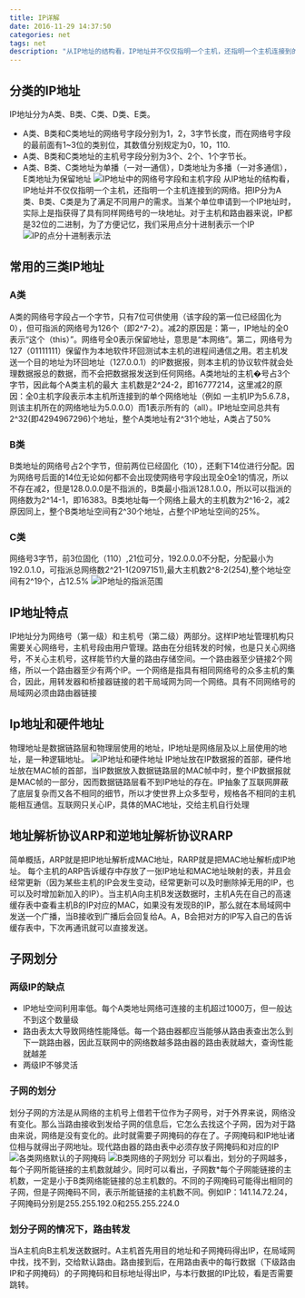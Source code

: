 ```yaml
---
title: IP详解
date: 2016-11-29 14:37:50
categories: net
tags: net
description: "从IP地址的结构看，IP地址并不仅仅指明一个主机，还指明一个主机连接到的网络。把IP分为A类、B类、C类是为了满足不同用户的需求。当某个单位申请到一个IP地址时，实际上是指获得了具有同样网络号的一块地址。对于主机和路由器来说，IP都是32位的二进制，为了方便记忆，我们采用点分十进制表示一个IP"
---
```

## 分类的IP地址
IP地址分为A类、B类、C类、D类、E类。
* A类、B类和C类地址的网络号字段分别为1，2，3字节长度，而在网络号字段的最前面有1~3位的类别位，其数值分别规定为0，10，110.
* A类、B类和C类地址的主机号字段分别为3个、2个、1个字节长。
* A类、B类、C类地址为单播（一对一通信），D类地址为多播（一对多通信），E类地址为保留地址
![IP地址中的网络号字段和主机字段][1]
从IP地址的结构看，IP地址并不仅仅指明一个主机，还指明一个主机连接到的网络。把IP分为A类、B类、C类是为了满足不同用户的需求。当某个单位申请到一个IP地址时，实际上是指获得了具有同样网络号的一块地址。对于主机和路由器来说，IP都是32位的二进制，为了方便记忆，我们采用点分十进制表示一个IP
![IP的点分十进制表示法][2]
## 常用的三类IP地址
### A类
A类的网络号字段占一个字节，只有7位可供使用（该字段的第一位已经固化为0），但可指派的网络号为126个（即2^7-2）。减2的原因是：第一，IP地址的全0表示“这个（this）”。网络号全0表示保留地址，意思是“本网络”。第二，网络号为127（01111111）保留作为本地软件环回测试本主机的进程间通信之用。若主机发送一个目的地址为环回地址（127.0.0.1）的IP数据报，则本主机的协议软件就会处理数据报总的数据，而不会把数据报发送到任何网络。A类地址的主机�号占3个字节，因此每个A类主机的最大  主机数是2^24-2，即16777214，这里减2的原因：全0主机字段表示本主机所连接到的单个网络地址（例如 一主机IP为5.6.7.8，则该主机所在的网络地址为5.0.0.0）而1表示所有的（all）。IP地址空间总共有2^32(即4294967296)个地址，整个A类地址有2^31个地址，A类占了50%
### B类
B类地址的网络号占2个字节，但前两位已经固化（10），还剩下14位进行分配。因为网络号后面的14位无论如何都不会出现使网络号字段出现全0全1的情况，所以不存在减2，但是128.0.0.0是不指派的，B类最小指派128.1.0.0，所以可以指派的网络数为2^14-1，即16383。B类地址每一个网络上最大的主机数为2^16-2，减2原因同上，整个B类地址空间有2^30个地址，占整个IP地址空间的25%。
### C类
网络号3字节，前3位固化（110）,21位可分，192.0.0.0不分配，分配最小为192.0.1.0，可指派总网络数2^21-1(2097151),最大主机数2^8-2(254),整个地址空间有2^19个，占12.5%
![IP地址的指派范围][3]
## IP地址特点
IP地址分为网络号（第一级）和主机号（第二级）两部分。这样IP地址管理机构只需要关心网络号，主机号段由用户管理。路由在分组转发的时候，也是只关心网络号，不关心主机号，这样能节约大量的路由存储空间。一个路由器至少链接2个网络，所以一个路由器至少有两个IP。一个网络是指具有相同网络号的众多主机的集合，因此，用转发器和桥接器链接的若干局域网为同一个网络。具有不同网络号的局域网必须由路由器链接
## Ip地址和硬件地址
物理地址是数据链路层和物理层使用的地址，IP地址是网络层及以上层使用的地址，是一种逻辑地址。
![IP地址和硬件地址][4]
IP地址放在IP数据报的首部，硬件地址放在MAC帧的首部，当IP数据放入数据链路层的MAC帧中时，整个IP数据报就是MAC帧的一部分，因而数据链路层看不到IP地址的存在。IP抽象了互联网屏蔽了底层复杂而又各不相同的细节，所以才使世界上众多型号，规格各不相同的主机能相互通信。互联网只关心IP，具体的MAC地址，交给主机自行处理
## 地址解析协议ARP和逆地址解析协议RARP
简单概括，ARP就是把IP地址解析成MAC地址，RARP就是把MAC地址解析成IP地址。
每个主机的ARP告诉缓存中存放了一张IP地址和MAC地址映射的表，并且会经常更新（因为某些主机的IP会发生变动，经常更新可以及时删除掉无用的IP，也可以及时增加新加入的IP）。当主机A向主机B发送数据时，主机A先在自己的高速缓存表中查看主机B的IP对应的MAC，如果没有发现B的IP，那么就在本局域网中发送一个广播，当B接收到广播后会回复给A。A，B会把对方的IP写入自己的告诉缓存表中，下次再通讯就可以直接发送。
## 子网划分
### 两级IP的缺点
* IP地址空间利用率低。每个A类地址网络可连接的主机超过1000万，但一般达不到这个数量级
* 路由表太大导致网络性能降低。每一个路由器都应当能够从路由表查出怎么到下一跳路由器，因此互联网中的网络数越多路由器的路由表就越大，查询性能就越差
* 两级IP不够灵活
### 子网的划分
划分子网的方法是从网络的主机号上借若干位作为子网号，对于外界来说，网络没有变化。那么当路由接收到发给子网的信息后，它怎么去找这个子网，因为对于路由来说，网络是没有变化的。此时就需要子网掩码的存在了。子网掩码和IP地址诸位相与就得出子网地址。现代路由器的路由表中必须存放子网掩码和对应的IP
![各类网络默认的子网掩码][5]
![B类网络的子网划分][6]
可以看出，划分的子网越多，每个子网所能链接的主机数就越少。同时可以看出，子网数*每个子网能链接的主机数，一定是小于B类网络能链接的总主机数的。不同的子网掩码可能得出相同的子网，但是子网掩码不同，表示所能链接的主机数不同。例如IP：141.14.72.24，子网掩码分别是255.255.192.0和255.255.224.0
### 划分子网的情况下，路由转发
当A主机向B主机发送数据时。A主机首先用目的地址和子网掩码得出IP，在局域网中找，找不到，交给默认路由。路由接到后，在用路由表中的每行数据（下级路由IP和子网掩码）的子网掩码和目标地址得出IP，与本行数据的IP比较，看是否需要跳转。


  [1]: http://ofy9dm2ii.bkt.clouddn.com/image/article/9922770D-79D6-4414-A0B9-242852A2C174.png
  [2]: http://ofy9dm2ii.bkt.clouddn.com/IP2.png
  [3]: http://ofy9dm2ii.bkt.clouddn.com/image/article/IP3.png
  [4]: http://ofy9dm2ii.bkt.clouddn.com/IP4.png
  [5]: http://ofy9dm2ii.bkt.clouddn.com/IP5.png
  [6]: http://ofy9dm2ii.bkt.clouddn.com/IP6.png